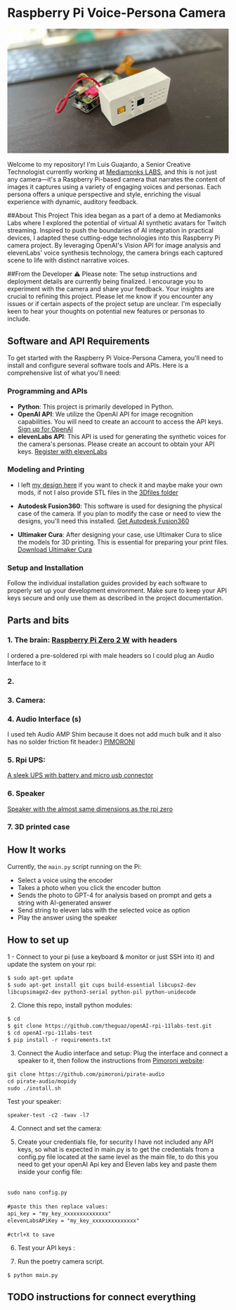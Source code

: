 # Raspberry Pi Voice-Persona Camera

![cover image](https://github.com/theguaz/openAI-rpi-11labs-test/blob/main/portada.png?raw=true)

Welcome to my repository! I'm Luis Guajardo, a Senior Creative Technologist currently working at [Mediamonks LABS](https://labs.monks.com/), and this is not just any camera—it's a Raspberry Pi-based camera that narrates the content of images it captures using a variety of engaging voices and personas. Each persona offers a unique perspective and style, enriching the visual experience with dynamic, auditory feedback.

##About This Project
This idea began as a part of a demo at Mediamonks Labs where I explored the potential of virtual AI synthetic avatars for Twitch streaming. Inspired to push the boundaries of AI integration in practical devices, I adapted these cutting-edge technologies into this Raspberry Pi camera project. By leveraging OpenAI's Vision API for image analysis and elevenLabs' voice synthesis technology, the camera brings each captured scene to life with distinct narrative voices.

##From the Developer
⚠️ Please note: The setup instructions and deployment details are currently being finalized. I encourage you to experiment with the camera and share your feedback. Your insights are crucial to refining this project. Please let me know if you encounter any issues or if certain aspects of the project setup are unclear. I'm especially keen to hear your thoughts on potential new features or personas to include.

## Software and API Requirements

To get started with the Raspberry Pi Voice-Persona Camera, you'll need to install and configure several software tools and APIs. Here is a comprehensive list of what you'll need:

### Programming and APIs
- **Python**: This project is primarily developed in Python.
- **OpenAI API**: We utilize the OpenAI API for image recognition capabilities. You will need to create an account to access the API keys. [Sign up for OpenAI](https://www.openai.com/)
- **elevenLabs API**: This API is used for generating the synthetic voices for the camera's personas. Please create an account to obtain your API keys. [Register with elevenLabs](https://elevenlabs.io/)

### Modeling and Printing

- I left [my design here](https://a360.co/4a1NXJx) if you want to check it and maybe make your own mods, if not I also provide STL files in the [3Dfiles folder](https://github.com/theguaz/openAI-rpi-11labs-test/tree/main/3Dfiles)

- **Autodesk Fusion360**: This software is used for designing the physical case of the camera. If you plan to modify the case or need to view the designs, you'll need this installed. [Get Autodesk Fusion360](https://www.autodesk.com/products/fusion-360/overview)
- **Ultimaker Cura**: After designing your case, use Ultimaker Cura to slice the models for 3D printing. This is essential for preparing your print files. [Download Ultimaker Cura](https://ultimaker.com/software/ultimaker-cura)

### Setup and Installation
Follow the individual installation guides provided by each software to properly set up your development environment. Make sure to keep your API keys secure and only use them as described in the project documentation.




## Parts and bits
### 1. The brain: [Raspberry Pi Zero 2 W](https://www.raspberrypi.com/products/raspberry-pi-zero-2-w/) with headers

I ordered a pre-soldered rpi with male headers so I could plug an Audio Interface to it 

### 2. 
  
    
### 3. Camera: 


### 4. Audio Interface (s)
I used teh Audio AMP Shim because it does not add much bulk and it also has no solder friction fit header:) 
[PIMORONI](https://shop.pimoroni.com/products/audio-amp-shim-3w-mono-amp?variant=32341591064659)

### 5. Rpi UPS:
[A sleek UPS with battery and micro usb connector](https://www.amazon.nl/gp/product/B0BQ3X2W2S/ref=ppx_yo_dt_b_asin_title_o01_s00?ie=UTF8&psc=1)


### 6. Speaker
[Speaker with the almost same dimensions as the rpi zero](https://www.amazon.nl/gp/product/B0822Z4LPH/ref=ppx_yo_dt_b_asin_title_o03_s00?ie=UTF8&psc=1)


### 7. 3D printed case

## How It works

Currently, the `main.py` script running on the Pi:
- Select a voice using the encoder
- Takes a photo when you click the encoder button
- Sends the photo to GPT-4 for analysis based on prompt and gets a string with AI-generated answer
- Send string to eleven labs with the selected voice as option
- Play the answer using the speaker


## How to set up

1 - Connect to your pi (use a keyboard & monitor or just SSH into it) and update the system on your rpi:
```shell
$ sudo apt-get update
$ sudo apt-get install git cups build-essential libcups2-dev libcupsimage2-dev python3-serial python-pil python-unidecode
```

2. Clone this repo, install python modules:
```shell
$ cd
$ git clone https://github.com/theguaz/openAI-rpi-11labs-test.git
$ cd openAI-rpi-11labs-test 
$ pip install -r requirements.txt

```

3. Connect the Audio interface and setup:
Plug the interface and connect a speaker to it, then follow the instructions from [Pimoroni website](https://shop.pimoroni.com/products/audio-amp-shim-3w-mono-amp?variant=32341591064659):
```shell
git clone https://github.com/pimoroni/pirate-audio
cd pirate-audio/mopidy
sudo ./install.sh 
```
Test your speaker:
```shell
speaker-test -c2 -twav -l7
```

4. Connect and set the camera:


5. Create your credentials file, for security I have not included any API keys, so what is expected in main.py is to get the credentials from a config.py file located at the same level as the main file, to do this you need to get your openAI Api key and Eleven labs key and paste them inside your config file:
```shell

sudo nano config.py

#paste this then replace values:
api_key = "my_key_xxxxxxxxxxxxxx"
elevenLabsAPiKey = "my_key_xxxxxxxxxxxxxx"

#ctrl+X to save

```

6. Test your API keys :


7. Run the poetry camera script.
```shell
$ python main.py
```

## TODO instructions for connect everything
